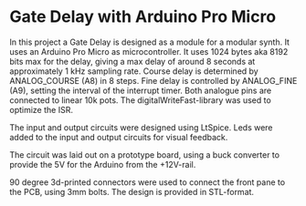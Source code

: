 # Gate Delay with Arduino Pro Micro

In this project a Gate Delay is designed as a module for a modular synth. It uses an Arduino Pro Micro as microcontroller. 
It uses 1024 bytes aka 8192 bits max for the delay, giving a max delay of around 8 seconds at approximately 1 kHz sampling rate. 
Course delay is determined by ANALOG_COURSE (A8) in 8 steps. Fine delay is controlled by ANALOG_FINE (A9), setting the
interval of the interrupt timer. Both analogue pins are connected to linear 10k pots. The digitalWriteFast-library was used to optimize the ISR.

The input and output circuits were designed using LtSpice. Leds were added to the input and output circuits for visual feedback.

The circuit was laid out on a prototype board, using a buck converter to provide the 5V for the Arduino from the +12V-rail.

90 degree 3d-printed connectors were used to connect the front pane to the PCB, using 3mm bolts. The design is provided in STL-format.